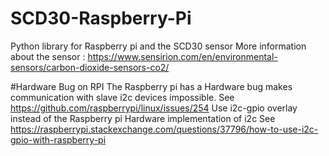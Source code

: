 # SCD30-Raspberry-Pi
Python library for Raspberry pi and the SCD30 sensor
More information about the sensor : https://www.sensirion.com/en/environmental-sensors/carbon-dioxide-sensors-co2/

#Hardware Bug on RPI
The Raspberry pi has a Hardware bug makes communication with slave i2c devices impossible.
See https://github.com/raspberrypi/linux/issues/254
Use i2c-gpio overlay instead of the Raspberry pi Hardware implementation of i2c
See https://raspberrypi.stackexchange.com/questions/37796/how-to-use-i2c-gpio-with-raspberry-pi
